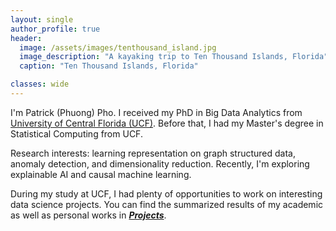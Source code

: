 ```yaml
---
layout: single
author_profile: true
header:
  image: /assets/images/tenthousand_island.jpg
  image_description: "A kayaking trip to Ten Thousand Islands, Florida"
  caption: "Ten Thousand Islands, Florida"

classes: wide
---
```

I'm Patrick (Phuong) Pho. I received my PhD in Big Data Analytics from [University of Central Florida (UCF)](https://sciences.ucf.edu/statistics/). Before that, I had my Master's degree in Statistical Computing from UCF.

Research interests: learning representation on graph structured data, anomaly detection, and dimensionality reduction. Recently, I'm exploring explainable AI and causal machine learning. 

During my study at UCF, I had plenty of opportunities to work on interesting data science projects. You can find the summarized results of my academic as well as personal works in [***Projects***](/Projects).